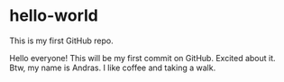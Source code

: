 # hello-world
This is my first GitHub repo.

Hello everyone!
This will be my first commit on GitHub. Excited about it. Btw, my name is Andras. I like coffee and taking a walk.
